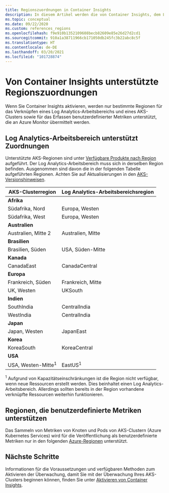 ```yaml
---
title: Regionszuordnungen in Container Insights
description: In diesem Artikel werden die von Container Insights, dem Log Analytics-Arbeitsbereich und von benutzerdefinierten Metriken unterstützten Regionszuordnungen beschrieben.
ms.topic: conceptual
ms.date: 09/22/2020
ms.custom: references_regions
ms.openlocfilehash: f9e910b1352109608becb82609e85e26d27d2cd1
ms.sourcegitcommit: 910a1a38711966cb171050db245fc3b22abc8c5f
ms.translationtype: HT
ms.contentlocale: de-DE
ms.lasthandoff: 03/20/2021
ms.locfileid: "101728874"
---
```

# <a name="region-mappings-supported-by-container-insights"></a>Von Container Insights unterstützte Regionszuordnungen

 Wenn Sie Container Insights aktivieren, werden nur bestimmte Regionen für das Verknüpfen eines Log Analytics-Arbeitsbereichs und eines AKS-Clusters sowie für das Erfassen benutzerdefinierter Metriken unterstützt, die an Azure Monitor übermittelt werden.

## <a name="log-analytics-workspace-supported-mappings"></a>Log Analytics-Arbeitsbereich unterstützt Zuordnungen

Unterstützte AKS-Regionen sind unter [Verfügbare Produkte nach Region](https://azure.microsoft.com/global-infrastructure/services/?products=kubernetes-service) aufgeführt. Der Log Analytics-Arbeitsbereich muss sich in derselben Region befinden. Ausgenommen sind davon die in der folgenden Tabelle aufgeführten Regionen. Achten Sie auf Aktualisierungen in den [AKS-Versionshinweisen](https://github.com/Azure/AKS/releases).


|**AKS-Clusterregion** | **Log Analytics-Arbeitsbereichsregion** |
|-----------------------|------------------------------------|
|**Afrika** | |
|Südafrika, Nord |Europa, Westen |
|Südafrika, West |Europa, Westen |
|**Australien** | |
|Australien, Mitte 2 |Australien, Mitte |
|**Brasilien** | |
|Brasilien, Süden | USA, Süden-Mitte |
|**Kanada** ||
|CanadaEast |CanadaCentral |
|**Europa** | |
|Frankreich, Süden |Frankreich, Mitte |
|UK, Westen |UKSouth |
|**Indien** | |
|SouthIndia |CentralIndia |
|WestIndia |CentralIndia |
|**Japan** | |
|Japan, Westen |JapanEast |
|**Korea** | |
|KoreaSouth |KoreaCentral |
|**USA** | |
|USA, Westen-Mitte<sup>1</sup>|EastUS<sup>1</sup>|


<sup>1</sup> Aufgrund von Kapazitätseinschränkungen ist die Region nicht verfügbar, wenn neue Ressourcen erstellt werden. Dies beinhaltet einen Log Analytics-Arbeitsbereich. Allerdings sollten bereits in der Region vorhandene verknüpfte Ressourcen weiterhin funktionieren.

## <a name="custom-metrics-supported-regions"></a>Regionen, die benutzerdefinierte Metriken unterstützen

Das Sammeln von Metriken von Knoten und Pods von AKS-Clustern (Azure Kubernetes Services) wird für die Veröffentlichung als benutzerdefinierte Metriken nur in den folgenden [Azure-Regionen](../essentials/metrics-custom-overview.md#supported-regions) unterstützt.

## <a name="next-steps"></a>Nächste Schritte

Informationen für die Voraussetzungen und verfügbaren Methoden zum Aktivieren der Überwachung, damit Sie mit der Überwachung Ihres AKS-Clusters beginnen können, finden Sie unter [Aktivieren von Container Insights](container-insights-onboard.md).  
